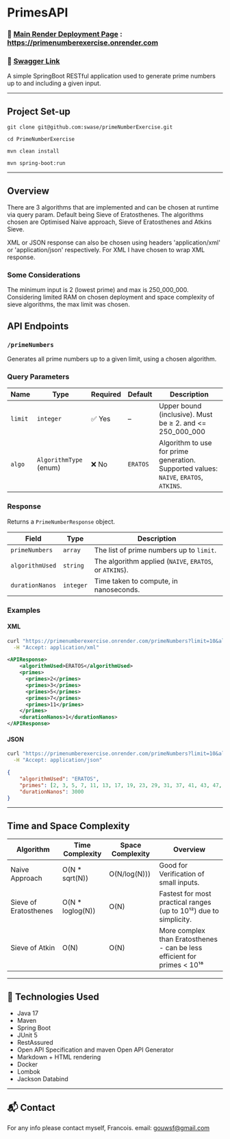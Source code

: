 # PrimesAPI

### 🔗 [Main Render Deployment Page](https://primenumberexercise.onrender.com) : https://primenumberexercise.onrender.com
### 🔗 [Swagger Link](https://primenumberexercise.onrender.com/swagger-ui/index.html)
A simple SpringBoot RESTful application used to generate prime numbers up to and including a given input.

---

## Project Set-up
```
git clone git@github.com:swase/primeNumberExercise.git

cd PrimeNumberExercise

mvn clean install

mvn spring-boot:run
```

---
## Overview
There are 3 algorithms that are implemented and can be chosen at runtime via query param. Default being Sieve of Eratosthenes.
The algorithms chosen are Optimised Naive approach, Sieve of Eratosthenes and Atkins Sieve.

XML or JSON response can also be chosen using headers 'application/xml' or 'application/json' respectively. For XML I have chosen to wrap XML response.

### Some Considerations
The minimum input is 2 (lowest prime) and max is 250_000_000. Considering limited RAM on chosen deployment and space complexity of sieve algorithms, the max limit was chosen.

## API Endpoints

### `/primeNumbers`
Generates all prime numbers up to a given limit, using a chosen algorithm.

### Query Parameters

| Name   | Type                         | Required    | Default  | Description                                                                           |
|--------|------------------------------|-------------|----------|---------------------------------------------------------------------------------------|
| `limit` | `integer`                    | ✅ Yes       | –        | Upper bound (inclusive). Must be ≥ 2. and <= 250_000_000                              |
| `algo`  | `AlgorithmType` (enum)       | ❌ No        | `ERATOS` | Algorithm to use for prime generation. Supported values: `NAIVE`, `ERATOS`, `ATKINS`. |

### Response

Returns a `PrimeNumberResponse` object.

| Field           | Type      | Description                                             |
|-----------------|-----------|---------------------------------------------------------|
| `primeNumbers`  | `array`   | The list of prime numbers up to `limit`.                |
| `algorithmUsed` | `string`  | The algorithm applied (`NAIVE`, `ERATOS`, or `ATKINS`). |
| `durationNanos` | `integer` | Time taken to compute, in nanoseconds.                  |

### Examples

#### XML
```bash
curl "https://primenumberexercise.onrender.com/primeNumbers?limit=10&algo=ERATOS" \
  -H "Accept: application/xml"
```
```xml
<APIResponse>
    <algorithmUsed>ERATOS</algorithmUsed>
    <primes>
      <primes>2</primes>
      <primes>3</primes>
      <primes>5</primes>
      <primes>7</primes>
      <primes>11</primes>
    </primes>
    <durationNanos>1</durationNanos>
</APIResponse>
```

#### JSON
```bash
curl "https://primenumberexercise.onrender.com/primeNumbers?limit=10&algo=ERATOS" \
  -H "Accept: application/json"
```

```json
{
    "algorithmUsed": "ERATOS",
    "primes": [2, 3, 5, 7, 11, 13, 17, 19, 23, 29, 31, 37, 41, 43, 47, 53, 59, 61, 67, 71, 73, 79, 83, 89, 97],
    "durationNanos": 3000
}
```
---

## Time and Space Complexity

| Algorithm             | Time Complexity  | Space Complexity | Overview                                                                  |
|-----------------------|------------------|------------------|---------------------------------------------------------------------------|
| Naive Approach        | O(N * sqrt(N))   | O(N/log(N)))     | Good for Verification of small inputs.                                    |
| Sieve of Eratosthenes | O(N * loglog(N)) | O(N)             | Fastest for most practical ranges (up to 10¹²) due to simplicity.         |
| Sieve of Atkin        | O(N)             | O(N)             | More complex than Eratosthenes - can be less efficient for primes <  10¹⁸ |

---


## 🧩 Technologies Used

- Java 17
- Maven
- Spring Boot
- JUnit 5
- RestAssured
- Open API Specification and maven Open API Generator
- Markdown + HTML rendering
- Docker
- Lombok
- Jackson Databind
---

## 📬 Contact
For any info please contact myself, Francois. email: gouwsf@gmail.com
